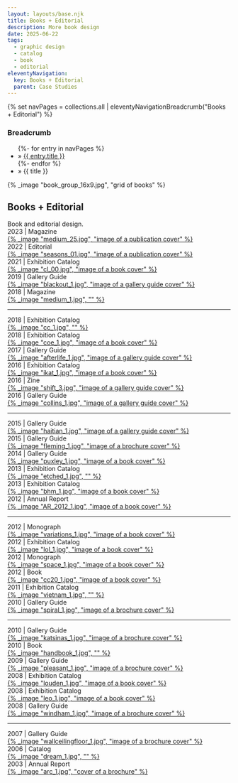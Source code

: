 ```yaml
---
layout: layouts/base.njk
title: Books + Editorial
description: More book design
date: 2025-06-22
tags:
  - graphic design
  - catalog
  - book
  - editorial
eleventyNavigation:
  key: Books + Editorial
  parent: Case Studies
---
```

{% set navPages = collections.all | eleventyNavigationBreadcrumb("Books + Editorial") %}
<div class="breadcrumb">
    <h3 class="visually-hidden">Breadcrumb</h3>
    <ul class="nav">
            {%- for entry in navPages %}
        <li class="nav-item"{% if entry.url == page.url %} class="active-breadcrumb"{% endif %}> » <a href="{{ entry.url }}">{{ entry.title }}</a></li>
            {%- endfor %}
        <li class="nav-item"><active-breadcrumb>» {{ title }}</active-breadcrumb></li>
    </ul>
</div>
<div class="container">
  <div class="row"></div>
      <div class="full-width">{% _image "book_group_16x9.jpg", "grid of books" %}</div>
      <div class="spacer"></div>
    <div class="row"></div>
    <div class="row">
    <div class="col-4 col-4-md col-2-lg">
    <h2><special>Books + Editorial</a></special></h2>
    <figcaption>Book and editorial design.</figcaption>
    </div>
    <div class="col-4 col-4-md col-2-lg"><figcaption>2023 | Magazine</figcaption>
        <a href=/creative_index/books_editorial_brochures/2023_medium>{% _image "medium_25.jpg", "image of a publication cover" %}</a>
    </div>
    <div class="col-4 col-4-md col-2-lg"><figcaption>2022 | Editorial</figcaption>
        <a href=/creative_index/books_editorial_brochures/2022_seasons>{% _image "seasons_01.jpg", "image of a publication cover" %}</a>
    </div>
    <div class="col-4 col-4-md col-2-lg"><figcaption>2021 | Exhibition Catalog</figcaption>
        <a href=/creative_index/books_editorial_brochures/2021_clare_leighton>{% _image "cl_00.jpg", "image of a book cover" %}</a>
    </div>
    <div class="col-4 col-4-md col-2-lg"><figcaption>2019 | Gallery Guide</figcaption>
        <a href=/creative_index/books_editorial_brochures/2019_blackout>{% _image "blackout_1.jpg", "image of a gallery guide cover" %}</a>
    </div>
    <div class="col-4 col-4-md col-2-lg"><figcaption>2018 | Magazine</figcaption>
        <a href=/creative_index/books_editorial_brochures/2018_medium>{% _image "medium_1.jpg", "" %}</a>
    </div>
</div>
<hr>
<div class="row">
    <div class="col-4 col-4-md col-2-lg"><figcaption>2018 | Exhibition Catalog</figcaption>
        <a href=/creative_index/books_editorial_brochures/2018_cargo_catalog>{% _image "cc_1.jpg", "" %}</a>
    </div>
    <div class="col-4 col-4-md col-2-lg"><figcaption>2018 | Exhibition Catalog</figcaption>
        <a href=/creative_index/books_editorial_brochures/2018_coe>{% _image "coe_1.jpg", "image of a book cover" %}</a>
    </div>
    <div class="col-4 col-4-md col-2-lg"><figcaption>2017 | Gallery Guide</figcaption>
        <a href=/creative_index/books_editorial_brochures/2017_afterlife>{% _image "afterlife_1.jpg", "image of a gallery guide cover" %}</a>
    </div>
    <div class="col-4 col-4-md col-2-lg"><figcaption>2016 | Exhibition Catalog</figcaption>
        <a href=/creative_index/books_editorial_brochures/2016_ikat>{% _image "ikat_1.jpg", "image of a book cover" %}</a>
    </div>
    <div class="col-4 col-4-md col-2-lg"><figcaption>2016 | Zine</figcaption>
        <a href=/creative_index/books_editorial_brochures/2016_shift>{% _image "shift_3.jpg", "image of a gallery guide cover" %}</a>
    </div>
    <div class="col-4 col-4-md col-2-lg"><figcaption>2016 | Gallery Guide</figcaption>
        <a href=/creative_index/books_editorial_brochures/2016_collins>{% _image "collins_1.jpg", "image of a gallery guide cover" %}</a>
    </div>
</div>
<hr>
<div class="row">
    <div class="col-4 col-4-md col-2-lg"><figcaption>2015 | Gallery Guide</figcaption>
        <a href=/creative_index/books_editorial_brochures/2015_haitian>{% _image "haitian_1.jpg", "image of a gallery guide cover" %}</a>
    </div>
    <div class="col-4 col-4-md col-2-lg"><figcaption>2015 | Gallery Guide</figcaption>
        <a href=/creative_index/books_editorial_brochures/2015_fleming>{% _image "fleming_1.jpg", "image of a brochure cover" %}</a>
    </div>
    <div class="col-4 col-4-md col-2-lg"><figcaption>2014 | Gallery Guide</figcaption>
        <a href=/creative_index/books_editorial_brochures/2014_puxley>{% _image "puxley_1.jpg", "image of a book cover" %}</a>
    </div>
    <div class="col-4 col-4-md col-2-lg"><figcaption>2013 | Exhibition Catalog</figcaption>
        <a href=/creative_index/books_editorial_brochures/2013_etched>{% _image "etched_1.jpg", "" %}</a>
    </div>
    <div class="col-4 col-4-md col-2-lg"><figcaption>2013 | Exhibition Catalog</figcaption>
        <a href=/creative_index/books_editorial_brochures/2013_bhm>{% _image "bhm_1.jpg", "image of a book cover" %}</a>
    </div>
    <div class="col-4 col-4-md col-2-lg"><figcaption>2012 | Annual Report</figcaption>
        <a href=/creative_index/books_editorial_brochures/2012_annual_report>{% _image "AR_2012_1.jpg", "image of a book cover" %}</a>
    </div>
</div>
<hr>
<div class="row">
    <div class="col-4 col-4-md col-2-lg"><figcaption>2012 | Monograph</figcaption>
        <a href=/creative_index/books_editorial_brochures/2012_variations>{% _image "variations_1.jpg", "image of a book cover" %}</a>
    </div>
    <div class="col-4 col-4-md col-2-lg"><figcaption>2012 | Exhibition Catalog</figcaption>
        <a href=/creative_index/books_editorial_brochures/2012_lol>{% _image "lol_1.jpg", "image of a book cover" %}</a>
    </div>
    <div class="col-4 col-4-md col-2-lg"><figcaption>2012 | Monograph</figcaption>
        <a href=/creative_index/books_editorial_brochures/2012_space>{% _image "space_1.jpg", "image of a book cover" %}</a>
    </div>
    <div class="col-4 col-4-md col-2-lg"><figcaption>2012 | Book</figcaption>
        <a href=/creative_index/books_editorial_brochures/2012_cc20>{% _image "cc20_1.jpg", "image of a book cover" %}</a>
    </div>
    <div class="col-4 col-4-md col-2-lg"><figcaption>2011 | Exhibition Catalog</figcaption>
        <a href=/creative_index/books_editorial_brochures/2011_vietnam>{% _image "vietnam_1.jpg", "" %}</a>
    </div>
    <div class="col-4 col-4-md col-2-lg"><figcaption>2010 | Gallery Guide</figcaption>
        <a href=/creative_index/books_editorial_brochures/2010_spiral>{% _image "spiral_1.jpg", "image of a brochure cover" %}</a>
    </div>
</div>
<hr>
<div class="row">
    <div class="col-4 col-4-md col-2-lg"><figcaption>2010 | Gallery Guide</figcaption>
        <a href=/creative_index/books_editorial_brochures/2010_katsinas>{% _image "katsinas_1.jpg", "image of a brochure cover" %}</a>
    </div>
    <div class="col-4 col-4-md col-2-lg"><figcaption>2010 | Book</figcaption>
        <a href=/creative_index/books_editorial_brochures/2010_handbook>{% _image "handbook_1.jpg", "" %}</a>
    </div>
    <div class="col-4 col-4-md col-2-lg"><figcaption>2009 | Gallery Guide</figcaption>
        <a href=/creative_index/books_editorial_brochures/2009_pleasant>{% _image "pleasant_1.jpg", "image of a brochure cover" %}</a>
    </div>
    <div class="col-4 col-4-md col-2-lg"><figcaption>2008 | Exhibition Catalog</figcaption>
        <a href=/creative_index/books_editorial_brochures/2008_louden>{% _image "louden_1.jpg", "image of a book cover" %}</a>
    </div>
    <div class="col-4 col-4-md col-2-lg"><figcaption>2008 | Exhibition Catalog</figcaption>
        <a href=/creative_index/books_editorial_brochures/2008_leo>{% _image "leo_1.jpg", "image of a book cover" %}</a>
    </div>
    <div class="col-4 col-4-md col-2-lg"><figcaption>2008 | Gallery Guide</figcaption>
        <a href=/creative_index/books_editorial_brochures/2008_windham>{% _image "windham_1.jpg", "image of a brochure cover" %}</a>
    </div>
</div>
<hr>
<div class="row">
    <div class="col-4 col-4-md col-2-lg"><figcaption>2007 | Gallery Guide</figcaption>
        <a href=/creative_index/books_editorial_brochures/2007_wallceilingfloor>{% _image "wallceilingfloor_1.jpg", "image of a brochure cover" %}</a>
    </div>    
    <div class="col-4 col-4-md col-2-lg"><figcaption>2006 | Catalog</figcaption>
        <a href=/creative_index/books_editorial_brochures/2006_dream>{% _image "dream_1.jpg", "" %}</a>
    </div>
    <div class="col-4 col-4-md col-2-lg"><figcaption>2003 | Annual Report</figcaption>
        <a href=/creative_index/books_editorial_brochures/2003_arc>{% _image "arc_1.jpg", "cover of a brochure" %}</a>
    </div>
    <div class="col-4 col-4-md col-2-lg"></div>
    <div class="col-4 col-4-md col-2-lg"></div>
    <div class="col-4 col-4-md col-2-lg"></div>
</div>
</div>